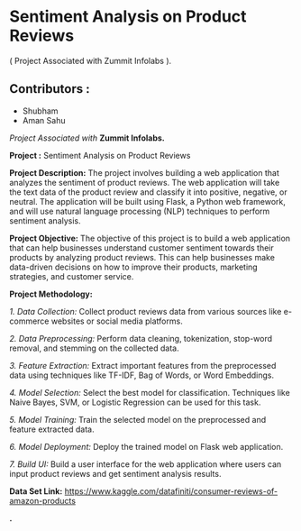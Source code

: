 # Sentiment Analysis on Product Reviews
( Project Associated with Zummit Infolabs ).

## Contributors :
* Shubham
* Aman Sahu

*Project Associated with* **Zummit Infolabs.**

**Project :** Sentiment Analysis on Product Reviews

**Project Description:**
The project involves building a web application that analyzes the sentiment of product reviews. The web application will take the text data of the product review and classify it into positive, negative, or neutral. The application will be built using Flask, a Python web framework, and will use natural language processing (NLP) techniques to perform sentiment analysis.

**Project Objective:**
The objective of this project is to build a web application that can help businesses understand customer sentiment towards their products by analyzing product reviews. This can help businesses make data-driven decisions on how to improve their products, marketing strategies, and customer service.

**Project Methodology:**

*1. Data Collection:* Collect product reviews data from various sources like e-commerce websites or social media platforms.

*2. Data Preprocessing:* Perform data cleaning, tokenization, stop-word removal, and stemming on the collected data.

*3. Feature Extraction:* Extract important features from the preprocessed data using techniques like TF-IDF, Bag of Words, or Word Embeddings.

*4. Model Selection:* Select the best model for classification. Techniques like Naive Bayes, SVM, or Logistic Regression can be used for this task.

*5. Model Training:* Train the selected model on the preprocessed and feature extracted data.

*6. Model Deployment:* Deploy the trained model on Flask web application.

*7. Build UI:* Build a user interface for the web application where users can input product reviews and get sentiment analysis results.

**Data Set Link:**
https://www.kaggle.com/datafiniti/consumer-reviews-of-amazon-products

**.**
